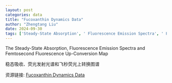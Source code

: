 ```yaml
---
layout: post
categories: data
title: "Fucoxanthin Dynamics Data"
author: "Zhengtang Liu"
date: 2024-09-30
tags: ['Steady-State Absorption', ' Fluorescence Emission Spectra', ' Femtosecond Fluorescence Up-Conversion Map']
---
```


The Steady-State Absorption, Fluorescence Emission Spectra and Femtosecond Fluorescence Up-Conversion Map

稳态吸收、荧光发射光谱和飞秒荧光上转换图谱

资源链接: [Fucoxanthin Dynamics Data](https://doi.org/10.57760/sciencedb.13815)
